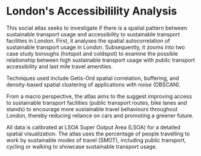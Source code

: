 # London's Accessibilility Analysis
This social atlas seeks to investigate if there is a spatial pattern between sustainable transport usage and accessibility to sustainable transport facilities in London. First, it analyses the spatial autocorrelation of sustainable transport usage in London. Subsequently, it zooms into two case study boroughs (hotspot and coldspot) to examine the possible relationship between high sustainable transport usage with public transport accessibility and last mile travel amenities. 

Techniques used include Getis-Ord spatial correlation, buffering, and density-based spatial clustering of applications with noise (DBSCAN).

From a macro perspective, the atlas aims to the suggest improving access to sustainable transport facilities (public transport routes, bike lanes and stands) to encourage more sustainable travel behaviours throughout London, thereby reducing reliance on cars and promoting a greener future.

All data is calibrated at LSOA Super Output Area (LSOA) for a detailed spatial visualization. The atlas uses the percentage of people travelling to work by sustainable modes of travel (SMOT), including public transport, cycling or walking to showcase sustainable transport usage.

